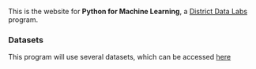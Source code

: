 This is the website for **Python for Machine Learning**, a [District Data
Labs](http://www.districtdatalabs.com) program.

### Datasets

This program will use several datasets, which can be accessed
[here](pages/Datasets.html)
